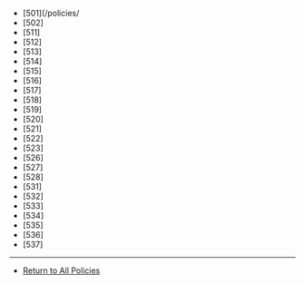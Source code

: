 * [501](/policies/
* [502]
* [511]
* [512]
* [513]
* [514]
* [515]
* [516]
* [517]
* [518]
* [519]
* [520]
* [521]
* [522]
* [523]
* [526]
* [527]
* [528]
* [531]
* [532]
* [533]
* [534]
* [535]
* [536]
* [537]
---
* [Return to All Policies](/policies/)
